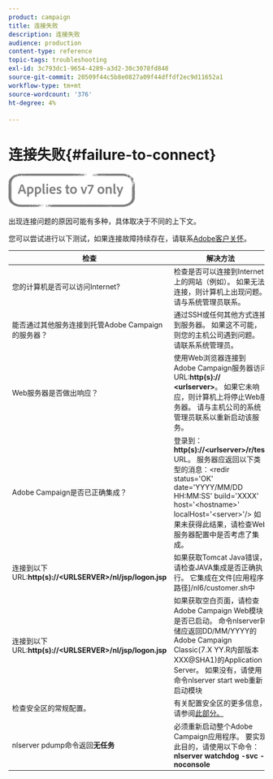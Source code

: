 ```yaml
---
product: campaign
title: 连接失败
description: 连接失败
audience: production
content-type: reference
topic-tags: troubleshooting
exl-id: 3c793dc1-9654-4289-a3d2-30c3078fd848
source-git-commit: 20509f44c5b8e0827a09f44dffdf2ec9d11652a1
workflow-type: tm+mt
source-wordcount: '376'
ht-degree: 4%

---
```


# 连接失败{#failure-to-connect}

![](../../assets/v7-only.svg)

出现连接问题的原因可能有多种，具体取决于不同的上下文。

您可以尝试进行以下测试，如果连接故障持续存在，请联系[Adobe客户关怀](https://helpx.adobe.com/cn/enterprise/admin-guide.html/enterprise/using/support-for-experience-cloud.ug.html)。



<table> 
<thead> 
<tr> 
<th>检查<br /> </th> 
<th>解决方法<br /> </th> 
</tr> 
</thead> 
<tbody> 
<tr> 
<td>您的计算机是否可以访问Internet?</td> 
<td>检查是否可以连接到Internet上的网站（例如）。 如果无法连接，则计算机上出现问题。 请与系统管理员联系。</td>
</tr>
<tr> 
<td>能否通过其他服务连接到托管Adobe Campaign的服务器？</td> 
<td>通过SSH或任何其他方式连接到服务器。 如果这不可能，则您的主机公司遇到问题。 请联系系统管理员。</td>
</tr>
<tr> 
<td>Web服务器是否做出响应？</td> 
<td>使用Web浏览器连接到Adobe Campaign服务器访问URL:<b>http(s):// &lt;urlserver&gt;</b>。 如果它未响应，则计算机上将停止Web服务器。 请与主机公司的系统管理员联系以重新启动该服务。</td>
</tr>
<tr> 
<td>Adobe Campaign是否已正确集成？</td> 
<td>登录到：<b>http(s)://&lt;urlserver&gt;/r/test</b> URL。 服务器应返回以下类型的消息：&lt;redir status='OK' date='YYYY/MM/DD HH:MM:SS' build='XXXX' host='&lt;hostname&gt;' localHost='&lt;server&gt;'/&gt;
如果未获得此结果，请检查Web服务器配置中是否考虑了集成。</td>
</tr>
<tr> 
<td>连接到以下URL:<b>http(s)://&lt;URLSERVER&gt;/nl/jsp/logon.jsp</b></td>
<td>如果获取Tomcat Java错误，请检查JAVA集成是否正确执行。 它集成在文件[应用程序路径]/nl6/customer.sh中</td>
</tr>
<tr> 
<td>连接到以下URL:<b>http(s)://&lt;URLSERVER&gt;/nl/jsp/logon.jsp</b></td>
<td>如果获取空白页面，请检查Adobe Campaign Web模块是否已启动。 命令nlserver转储应返回DD/MM/YYYY的Adobe Campaign Classic(7.X YY.R内部版本XXX@SHA1)的Application Server。 如果没有，请使用命令nlserver start web重新启动模块</td>
</tr>
<tr>
<td>检查安全区的常规配置。</td>
<td>有关配置安全区的更多信息，请参阅<a href="https://experienceleague.adobe.com/docs/campaign-classic/using/installing-campaign-classic/additional-configurations/configuring-campaign-server.html?lang=en#configuring-campaign-server"/>此部分。</a></td>
</tr>
<tr>
<td>nlserver pdump命令返回<b>无任务</b></td>
<td>必须重新启动整个Adobe Campaign应用程序。 要实现此目的，请使用以下命令：<b>nlserver watchdog -svc -noconsole</b></td>
</tr>
</tbody> 
</table>
